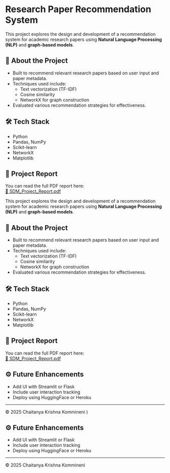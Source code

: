 # Research Paper Recommendation System

This project explores the design and development of a recommendation system for academic research papers using **Natural Language Processing (NLP)** and **graph-based models**.



## 📄 About the Project

- Built to recommend relevant research papers based on user input and paper metadata.
- Techniques used include:
  - Text vectorization (TF-IDF)
  - Cosine similarity
  - NetworkX for graph construction
- Evaluated various recommendation strategies for effectiveness.

## 🛠️ Tech Stack

- Python
- Pandas, NumPy
- Scikit-learn
- NetworkX
- Matplotlib

## 📁 Project Report

You can read the full PDF report here:  
[📄 SDM_Project_Report.pdf](research-paper-recommender.pdf)

This project explores the design and development of a recommendation system for academic research papers using **Natural Language Processing (NLP)** and **graph-based models**.


## 📄 About the Project

- Built to recommend relevant research papers based on user input and paper metadata.
- Techniques used include:
  - Text vectorization (TF-IDF)
  - Cosine similarity
  - NetworkX for graph construction
- Evaluated various recommendation strategies for effectiveness.

## 🛠️ Tech Stack

- Python
- Pandas, NumPy
- Scikit-learn
- NetworkX
- Matplotlib

## 📁 Project Report

You can read the full PDF report here:  
[📄 SDM_Project_Report.pdf](research-paper-recommender.pdf)

## ⚙️ Future Enhancements

- Add UI with Streamlit or Flask
- Include user interaction tracking
- Deploy using HuggingFace or Heroku

---

© 2025 Chaitanya Krishna Kommineni
)

## ⚙️ Future Enhancements

- Add UI with Streamlit or Flask
- Include user interaction tracking
- Deploy using HuggingFace or Heroku

---

© 2025 Chaitanya Krishna Kommineni
